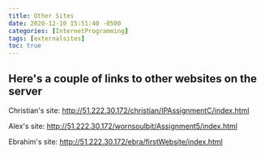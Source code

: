 ```yaml
---
title: Other Sites
date: 2020-12-10 15:51:40 -0500
categories: [InternetProgramming]
tags: [externalsites]
toc: true
---
```


## Here's a couple of links to other websites on the server

Christian's site: http://51.222.30.172/christian/IPAssignmentC/index.html

Alex's site: http://51.222.30.172/wornsoulbit/Assignment5/index.html

Ebrahim's site: http://51.222.30.172/ebra/firstWebsite/index.html